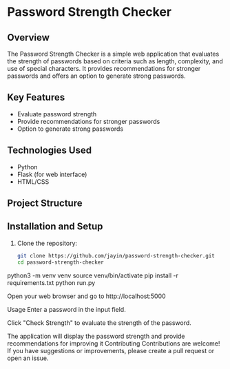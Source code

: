 # Password Strength Checker

## Overview
The Password Strength Checker is a simple web application that evaluates the strength of passwords based on criteria such as length, complexity, and use of special characters. It provides recommendations for stronger passwords and offers an option to generate strong passwords.

## Key Features
- Evaluate password strength
- Provide recommendations for stronger passwords
- Option to generate strong passwords

## Technologies Used
- Python
- Flask (for web interface)
- HTML/CSS

## Project Structure

## Installation and Setup
1. Clone the repository:
   ```bash
   git clone https://github.com/jayin/password-strength-checker.git
   cd password-strength-checker
python3 -m venv venv
source venv/bin/activate
pip install -r requirements.txt
python run.py

Open your web browser and go to http://localhost:5000

Usage
Enter a password in the input field.

Click "Check Strength" to evaluate the strength of the password.

The application will display the password strength and provide recommendations for improving it
Contributing
Contributions are welcome! If you have suggestions or improvements, please create a pull request or open an issue.
